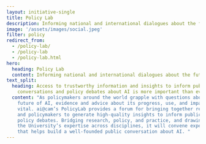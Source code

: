 ```yaml
---
layout: initiative-single
title: Policy Lab
description: Informing national and international dialogues about the future of AI.
image: '/assets/images/social.jpeg'
filter: policy
redirect_from:
  - /policy-lab/
  - /policy-lab
  - /policy-lab.html
hero:
  heading: Policy Lab
  content: Informing national and international dialogues about the future of AI
text_split:
  heading: Access to trustworthy information and insights to inform public
    conversations and policy debates about AI is more important than ever.
  content: "As policymakers around the world grapple with questions about the
    future of AI, evidence and advice about its progress, use, and impact is
    vital. ai@cam’s PolicyLab provides a forum for bringing together researchers
    and policymakers to generate high-quality insights to inform public and
    policy debates. Bridging research, policy, and practice, and drawing from
    the University’s expertise across disciplines, it will convene expertise
    that helps build a well-founded public conversation about AI. "
---
```

